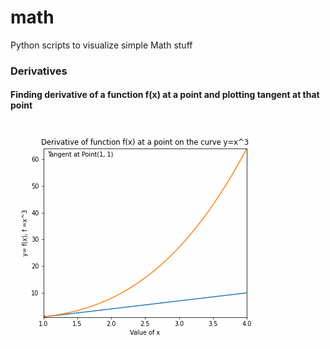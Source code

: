 # math
Python scripts to visualize simple Math stuff

### Derivatives

#### Finding derivative of a function f(x) at a point and plotting tangent at that point

![alt text](https://github.com/swap-stack/math/blob/master/calculus/curve_plot.gif)


